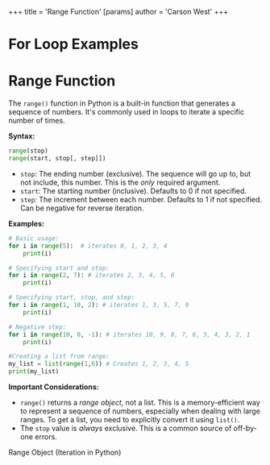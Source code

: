 +++
 title = 'Range Function'
[params]
	author = 'Carson West'
+++
# For Loop Examples
# Range Function 
The `range()` function in Python is a built-in function that generates a sequence of numbers.  It's commonly used in loops to iterate a specific number of times.

**Syntax:**

```python
range(stop)
range(start, stop[, step]])
```

* `stop`:  The ending number (exclusive).  The sequence will go up to, but not include, this number.  This is the *only* required argument.
* `start`: The starting number (inclusive). Defaults to 0 if not specified.
* `step`: The increment between each number. Defaults to 1 if not specified.  Can be negative for reverse iteration.


**Examples:**

```python
# Basic usage:
for i in range(5):  # iterates 0, 1, 2, 3, 4
    print(i)

# Specifying start and stop:
for i in range(2, 7): # iterates 2, 3, 4, 5, 6
    print(i)

# Specifying start, stop, and step:
for i in range(1, 10, 2): # iterates 1, 3, 5, 7, 9
    print(i)

# Negative step:
for i in range(10, 0, -1): # iterates 10, 9, 8, 7, 6, 5, 4, 3, 2, 1
    print(i)

#Creating a list from range:
my_list = list(range(1,6)) # Creates 1, 2, 3, 4, 5
print(my_list)
```

**Important Considerations:**

* `range()` returns a *range object*, not a list.  This is a memory-efficient way to represent a sequence of numbers, especially when dealing with large ranges.  To get a list, you need to explicitly convert it using `list()`.
* The `stop` value is *always* exclusive.  This is a common source of off-by-one errors.


Range Object  (Iteration in Python)
